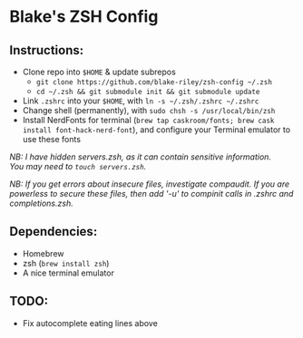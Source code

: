 # Blake's ZSH Config

## Instructions:

- Clone repo into `$HOME` & update subrepos
  - `git clone https://github.com/blake-riley/zsh-config ~/.zsh`
  - `cd ~/.zsh && git submodule init && git submodule update`
- Link `.zshrc` into your `$HOME`, with `ln -s ~/.zsh/.zshrc ~/.zshrc`
- Change shell (permanently), with `sudo chsh -s /usr/local/bin/zsh`
- Install NerdFonts for terminal (`brew tap caskroom/fonts; brew cask install font-hack-nerd-font`), and configure your Terminal emulator to use these fonts

_NB: I have hidden servers.zsh, as it can contain sensitive information._  
_You may need to `touch servers.zsh`._

_NB: If you get errors about insecure files, investigate compaudit._
_If you are powerless to secure these files, then add '-u' to compinit calls in .zshrc and completions.zsh._

## Dependencies:

- Homebrew
- zsh (`brew install zsh`)
- A nice terminal emulator

## TODO:

- Fix <Tab> autocomplete eating lines above
